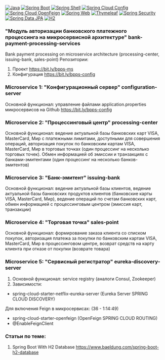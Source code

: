 [![Java](https://img.shields.io/badge/Java-E43222??style=for-the-badge&logo=Java&logoColor=FFFFFF)](https://java.com/)
[![Spring Boot](https://img.shields.io/badge/Spring_Boot-FFFFFF??style=for-the-badge&logo=Spring)](https://spring.io/projects/spring-boot/)
[![Spring Shell](https://img.shields.io/badge/Spring_Shell-FFFFFF??style=for-the-badge&logo=Spring)](https://spring.io/projects/spring-shell/)
[![Spring Cloud Config](https://img.shields.io/badge/Spring_Cloud_Config-FFFFFF??style=for-the-badge&logo=Spring)](https://spring.io/projects/spring-cloud-config/)
[![Spring Cloud OpenFeign](https://img.shields.io/badge/Spring_Cloud_OpenFeign-FFFFFF??style=for-the-badge&logo=Spring)](https://spring.io/projects/spring-cloud-openfeign)
[![Spring Web](https://img.shields.io/badge/Spring_Web-FFFFFF??style=for-the-badge&logo=Spring)](https://spring.io/guides/gs/serving-web-content/)
[![Thymeleaf](https://img.shields.io/badge/Thymeleaf-FFFFFF??style=for-the-badge&logo=Thymeleaf&logoColor=025B10)](https://www.thymeleaf.org/)
[![Spring Security](https://img.shields.io/badge/Spring_Security-FFFFFF??style=for-the-badge&logo=Spring)](https://spring.io/projects/spring-security/)
[![Spring Data JPA](https://img.shields.io/badge/Spring_Data_JPA-FFFFFF??style=for-the-badge&logo=Spring)](https://spring.io/projects/spring-data-jpa)
[![H2](https://img.shields.io/badge/H2-0618D5??style=for-the-badge&logo=H2&logoColor=FFFFFF)](https://www.h2database.com/)

### "Модуль авторизации банковского платежного процессинга на микросервисной архитектуре" bank-payment-processing-services
Bank payment processing on microservice architecture (processing-center, issuing-bank, sales-point)
Репозитории:
1. Проект https://bit.ly/bpps-ms
2. Конфигурация https://bit.ly/bpps-config

### Microservice 1: "Конфигурационный сервер" configuration-server
Основной функционал: управление файлами application.properties микросервисов на Github https://bit.ly/bpps-config

### Microservice 2: "Процессинговый центр" processing-center
Основной функционал: ведение актуальной базы банковских карт VISA, MasterCard, Мир с платежными лимитами, доступными
  для совершения операций, авторизация покупок по банковским картам VISA, MasterCard, Мир в торговых точках (один
  процессинг на несколько торговых точек). Обмен информацией об эмиссии и транзакциях с банками-эмитентами (один 
  процессинг на несколько банков-эмитентов)

### Microservice 3: "Банк-эмитент" issuing-bank
Основной функционал: ведение актуальной базы клиентов, ведение актуальной базы банковских продуктов клиентов
  (банковские карты VISA, MasterCard, Мир), ведение операций по счетам банковских карт, обмен информацией 
  с процессинговым центром (эмиссия карт, транзакции)

### Microservice 4: "Торговая точка" sales-point
Основной функционал: формирование заказа клиента со списком покупок, авторизация платежа за покупки по банковским
  картам VISA, MasterCard, Мир в процессинговом центре, возврат средств на карту клиента при отказе от покупки 
  (возврате товара)

### Microservice 5: "Сервисный регистратор" eureka-discovery-server
1. Основной функционал: service registry (аналоги Consul, Zookeeper)
2. Зависимости:
  - spring-cloud-starter-netflix-eureka-server (Eureka Server SPRING CLOUD DISCOVERY)

Для включения Feign в микросервисах: (36 - 1:14:49)
  - spring-cloud-starter-openfeign (OpenFeign SPRING CLOUD ROUTING)
  - @EnableFeignClient

### Статьи по теме:
1. Spring Boot With H2 Database https://www.baeldung.com/spring-boot-h2-database
